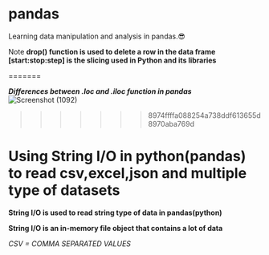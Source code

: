 # pandas
Learning data manipulation and analysis in pandas.😎

Note
**drop() function is used to delete a row in the data frame**
**[start:stop:step] is the slicing used in Python and its libraries**



=======

***Differences between .loc and .iloc function in pandas***
![Screenshot (1092)](https://github.com/user-attachments/assets/32f821c9-42ce-4653-ba14-4a206e46e0c4)
>>>>>>> 8974ffffa088254a738ddf613655d8970aba769d

# Using String I/O in python(pandas) to read csv,excel,json and multiple type of datasets

**String I/O is used to read string type of data in pandas(python)**

**String I/O is an in-memory file object that contains a lot of data**

*CSV = COMMA SEPARATED VALUES*
